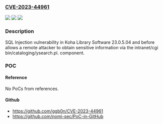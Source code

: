 ### [CVE-2023-44961](https://cve.mitre.org/cgi-bin/cvename.cgi?name=CVE-2023-44961)
![](https://img.shields.io/static/v1?label=Product&message=n%2Fa&color=blue)
![](https://img.shields.io/static/v1?label=Version&message=n%2Fa&color=blue)
![](https://img.shields.io/static/v1?label=Vulnerability&message=n%2Fa&color=brighgreen)

### Description

SQL Injection vulnerability in Koha Library Software 23.0.5.04 and before allows a remote attacker to obtain sensitive information via the intranet/cgi bin/cataloging/ysearch.pl. component.

### POC

#### Reference
No PoCs from references.

#### Github
- https://github.com/ggb0n/CVE-2023-44961
- https://github.com/nomi-sec/PoC-in-GitHub

